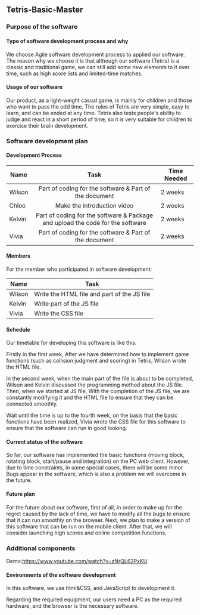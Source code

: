 ## **Tetris-Basic-Master**

###  Purpose of the software 

#### Type of software development process and why

We choose Agile software development process to applied our software. The reason why we choose it is that although our software (Tetris) is a classic and traditional game, we can still add some new elements to it over time, such as high score lists and limited-time matches.

#### Usage of our software

Our product, as a light-weight casual game, is mainly for children and those who want to pass the odd time. The rules of Tetris are very simple, easy to learn, and can be ended at any time. Tetris also tests people's ability to judge and react in a short period of time, so it is very suitable for children to exercise their brain development.  

###  Software development plan 

#### Development Process

| Name   |                             Task                             | Time Needed |
| ------ | :----------------------------------------------------------: | ----------- |
| Wilson |    Part of coding for the software & Part of the document    | 2 weeks     |
| Chloe  |                 Make the introduction video                  | 2 weeks     |
| Kelvin | Part of coding for the software & Package and upload the code for the software | 2 weeks     |
| Vivia  |    Part of coding for the software & Part of the document    | 2 weeks     |



#### Members

For the member who participated in software development:

| Name   | Task                                        |
| ------ | ------------------------------------------- |
| Wilson | Write the HTML file and part of the JS file |
| Kelvin | Write part of the JS file                   |
| Vivia  | Write the CSS file                          |



#### Schedule

Our timetable for developing this software is like this:

Firstly in the first week, After we have determined how to implement game functions (such as collision judgment and scoring) in Tetris, Wilson wrote the HTML file.

In the second week, when the main part of the file is about to be completed, Wilson and Kelvin discussed the programming method about the JS file. Then, when we started at JS file, With the completion of the JS file, we are constantly modifying it and the HTML file to ensure that they can be connected smoothly.

Wait until the time is up to the fourth week, on the basis that the basic functions have been realized, Vivia wrote the CSS file for this software to ensure that the software can run in good looking.

#### Current status of the software

So far, our software has implemented the basic functions (moving block, rotating block, start/pause and integration) on the PC web client. However, due to time constraints, in some special cases, there will be some minor Bugs appear in the software, which is also a problem we will overcome in the future.

####  Future plan 

For the future about our software, first of all, in order to make up for the regret caused by the lack of time, we have to modify all the bugs to ensure that it can run smoothly on the browser. Next, we plan to make a version of this software that can be run on the mobile client. After that, we will consider launching high scores and online competition functions.

###  Additional components 

Demo:https://www.youtube.com/watch?v=zNrQL62PxKU

####  Environments of the software development 

In this software, we use html&CSS, and JavaScript to development it.

Regarding the required equipment, our users need a PC as the required hardware, and the browser is the necessary software.

